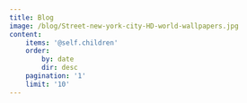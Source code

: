 ```yaml
---
title: Blog
image: /blog/Street-new-york-city-HD-world-wallpapers.jpg
content:
    items: '@self.children'
    order:
        by: date
        dir: desc
    pagination: '1'
    limit: '10'
---
```


